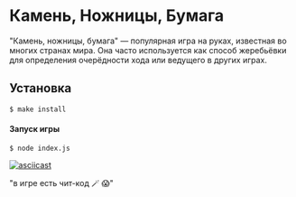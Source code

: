 # Камень, Ножницы, Бумага

"Камень, ножницы, бумага" — популярная игра на руках, известная во многих странах мира. Она часто используется как способ жеребьёвки для определения очерёдности хода или ведущего в других играх.


## Установка

```
$ make install
```


#### Запуск игры

```
$ node index.js
``` 

[![asciicast](https://asciinema.org/a/1iyOdR0UwgMbQ7HT5aO03c42W.svg)](https://asciinema.org/a/1iyOdR0UwgMbQ7HT5aO03c42W)


"в игре есть чит-код 🪄 😱"